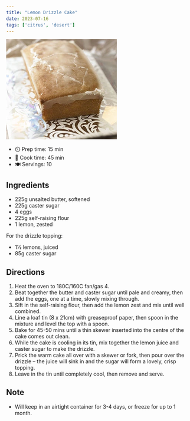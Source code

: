 ```yaml
---
title: "Lemon Drizzle Cake"
date: 2023-07-16
tags: ['citrus', 'desert']
---
```


![Lemon Drizzle Cake](/recipes/pix/lemon-drizzle-cake.webp)


- ⏲️ Prep time: 15 min
- 🍳 Cook time: 45 min
- 🍽️ Servings: 10

## Ingredients

- 225g unsalted butter, softened
- 225g caster sugar
- 4 eggs
- 225g self-raising flour
- 1 lemon, zested

For the drizzle topping:

- 1½ lemons, juiced
- 85g caster sugar


## Directions

1. Heat the oven to 180C/160C fan/gas 4.
2. Beat together the butter and caster sugar until pale and creamy, then add the eggs, one at a time, slowly mixing through.
3. Sift in the self-raising flour, then add the lemon zest and mix until well combined.
4. Line a loaf tin (8 x 21cm) with greaseproof paper, then spoon in the mixture and level the top with a spoon.
5. Bake for 45-50 mins until a thin skewer inserted into the centre of the cake comes out clean.
6. While the cake is cooling in its tin, mix together the lemon juice and caster sugar to make the drizzle.
7. Prick the warm cake all over with a skewer or fork, then pour over the drizzle – the juice will sink in and the sugar will form a lovely, crisp topping.
8. Leave in the tin until completely cool, then remove and serve.

## Note

- Will keep in an airtight container for 3-4 days, or freeze for up to 1 month.
